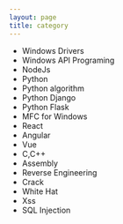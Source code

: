 ```yaml
---
layout: page
title: category
---
```


- Windows Drivers
- Windows API Programing
- NodeJs
- Python
- Python algorithm
- Python Django
- Python Flask
- MFC for Windows
- React
- Angular
- Vue
- C,C++
- Assembly
- Reverse Engineering
- Crack
- White Hat
- Xss
- SQL Injection